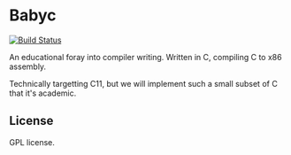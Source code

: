 # Babyc

[![Build Status](https://travis-ci.org/Wilfred/babyc.svg?branch=master)](https://travis-ci.org/Wilfred/babyc)

An educational foray into compiler writing. Written in C, compiling C
to x86 assembly.

Technically targetting C11, but we will implement such a small subset
of C that it's academic.

## License

GPL license.
